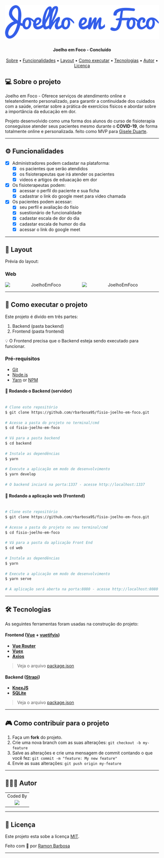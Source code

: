 
<h1 align="center">
    <img alt="JoelhoEmFoco" title="#JoelhoEmFoco" src="./frontend/src/assets/svg/logo.svg" />
</h1>

<h4 align="center"> 
	Joelho em Foco - Concluído
</h4>

<p align="center">
 <a href="#-sobre-o-projeto">Sobre</a> •
 <a href="#-funcionalidades">Funcionalidades</a> •
 <a href="#-layout">Layout</a> • 
 <a href="#-como-executar-o-projeto">Como executar</a> • 
 <a href="#-tecnologias">Tecnologias</a> •  
 <a href="#-autor">Autor</a> • 
 <a href="#user-content--licença">Licença</a>
</p>


## 💻 Sobre o projeto

Joelho em Foco -  Oferece serviços de atendimento online e teleatendimento personalizado, para garantir a continuidade dos cuidados com a saúde, orientar sobre a prática de exercícios físicos e abordar sobre a importância da educação em dor. 


Projeto desenvolvido como uma forma dos alunos do curso de fisioterapia conseguisse atender seus pacientes mesmo durante o **COVID-19**, de forma totalmente online e personalizada.
feito como MVP para [Gisele Duarte](https://www.instagram.com/gih_duart/).


---

## ⚙️ Funcionalidades

- [x] Administradores podem cadastar na plataforma:
  - [x] os pacientes que serão atendidos
  - [x] os fisioterapeutas que irá atender os pacientes
  - [x] videos e artigos de eduacação em dor

- [x] Os fisioterapeutas podem:
  - [x] acessar o perfil do paciente e sua ficha
  - [x] cadastrar o link do google meet para video chamada

- [x] Os pacientes podem acessar:
  - [x] seu perfil e avaliação do fisio
  - [x] suestionário de funcionalidade
  - [x] cadastar escala de dor do dia
  - [x] cadastar escala de humor do dia
  - [x] acessar o link do google meet  

---

## 🎨 Layout

Prévia do layout:

### Web

<p align="center" style="display: flex; align-items: flex-start; justify-content: center;">
  <img alt="JoelhoEmFoco" title="#JoelhoEmFoco" src="https://i.ibb.co/Wytfs04/screencapture-fisio-frontend-herokuapp-2020-08-14-23-27-20.png" width="400px">

  <img alt="JoelhoEmFoco" title="#JoelhoEmFoco" src="https://i.ibb.co/jz0t9yW/screencapture-fisio-frontend-herokuapp-home-painscale-2020-08-14-23-28-25.png" width="400px">
</p>

---

## 🚀 Como executar o projeto

Este projeto é divido em três partes:
1. Backend (pasta backend) 
2. Frontend (pasta frontend)

💡 O Frontend precisa que o Backend esteja sendo executado para funcionar.

### Pré-requisitos

- [Git](https://git-scm.com)
- [Node.js](https://nodejs.org/en/)
- [Yarn](https://yarnpkg.com/) or [NPM](https://www.npmjs.com/)

#### 🎲 Rodando o Backend (servidor)

```bash

# Clone este repositório
$ git clone https://github.com/rbarbosa95/fisio-joelho-em-foco.git

# Acesse a pasta do projeto no terminal/cmd
$ cd fisio-joelho-em-foco

# Vá para a pasta backend
$ cd backend

# Instale as dependências
$ yarn

# Execute a aplicação em modo de desenvolvimento
$ yarn develop

# O backend inciará na porta:1337 - acesse http://localhost:1337 

```

#### 🧭 Rodando a aplicação web (Frontend)

```bash

# Clone este repositório
$ git clone https://github.com/rbarbosa95/fisio-joelho-em-foco.git

# Acesse a pasta do projeto no seu terminal/cmd
$ cd fisio-joelho-em-foco

# Vá para a pasta da aplicação Front End
$ cd web

# Instale as dependências
$ yarn

# Execute a aplicação em modo de desenvolvimento
$ yarn serve

# A aplicação será aberta na porta:8080 - acesse http://localhost:8080

```

---

## 🛠 Tecnologias

As seguintes ferramentas foram usadas na construção do projeto:

#### **Frontend**  ([Vue](https://vuejs.org/)  +  [vuetifyjs](https://vuetifyjs.com/))

-   **[Vue Router](https://router.vuejs.org/)**
-   **[Vuex](https://vuex.vuejs.org/)**
-   **[Axios](https://github.com/axios/axios)**

> Veja o arquivo  [package.json](https://github.com/rbarbosa95/fisio-repo-project/blob/master/frontend/package.json)

#### **Backend**  ([Strapi](https://strapi.io/))

-   **[KnexJS](http://knexjs.org/)**
-   **[SQLite](https://github.com/mapbox/node-sqlite3)**


> Veja o arquivo  [package.json](https://github.com/rbarbosa95/fisio-repo-project/blob/master/backend/package.json)

---

## 🎮 Como contribuir para o projeto

1. Faça um **fork** do projeto.
2. Crie uma nova branch com as suas alterações: `git checkout -b my-feature`
3. Salve as alterações e crie uma mensagem de commit contando o que você fez: `git commit -m "feature: My new feature"`
4. Envie as suas alterações: `git push origin my-feature`

---

## 👨🏽‍💻 Autor

<div align="left">
<table>
  <tr align="center">
    <td>Coded By</td>
  </tr>
  <tr align="center">
    <td>
      <a href="https://github.com/rbarbosa95">
        <img src="https://avatars0.githubusercontent.com/u/15218743?s=460&u=d76d008067b2ee2fe2f55db081ea78cdad461e57&v=4" width="100" />
      </a>
    </td>
  </tr>
</table>
</div>

---

## 📝 Licença

Este projeto esta sobe a licença [MIT](./LICENSE).

Feito com 💚 por [Ramon Barbosa](https://www.linkedin.com/in/ramon-guimaraes/)

---
